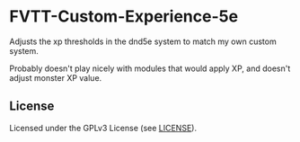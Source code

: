 # FVTT-Custom-Experience-5e

Adjusts the xp thresholds in the dnd5e system to match my own custom system.

Probably doesn't play nicely with modules that would apply XP, and doesn't adjust monster XP value.

## License

Licensed under the GPLv3 License (see [LICENSE](LICENSE)).
